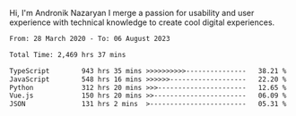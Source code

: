 Hi, I'm Andronik Nazaryan
I merge a passion for usability and user experience with technical knowledge to create cool digital experiences.


<!--START_SECTION:waka-->

```txt
From: 28 March 2020 - To: 06 August 2023

Total Time: 2,469 hrs 37 mins

TypeScript        943 hrs 35 mins >>>>>>>>>>---------------   38.21 %
JavaScript        548 hrs 16 mins >>>>>>-------------------   22.20 %
Python            312 hrs 20 mins >>>----------------------   12.65 %
Vue.js            150 hrs 20 mins >>-----------------------   06.09 %
JSON              131 hrs 2 mins  >------------------------   05.31 %
```

<!--END_SECTION:waka-->
